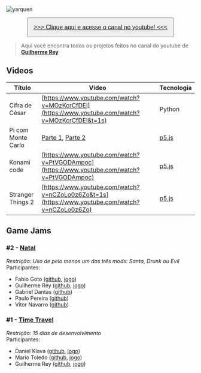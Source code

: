 ![yarquen](https://s3-sa-east-1.amazonaws.com/greyimg/yarquen/Yarquen_header_github.png)

<div style="text-align:center">
	<button style="padding: 15px; font-size: 16px">
    	<a href="https://www.youtube.com/yarquen" target="_blank">
	    	>>> Clique aqui e acesse o canal no youtube! <<<
        </a>
    </button>
</div>

> Aqui você encontra todos os projetos feitos no canal do youtube de **[Guilherme Rey](https://github.com/guilhermeRey)**

## Videos

| Título | Vídeo | Tecnologia |
| ------ | ----- | ---------- |
| Cifra de César | [https://www.youtube.com/watch?v=MOzKcrCfDEI](https://www.youtube.com/watch?v=MOzKcrCfDEI&t=1s) | Python
| Pi com Monte Carlo | [Parte 1](https://www.youtube.com/watch?v=VQvw3u-zSZg), [Parte 2](https://www.youtube.com/watch?v=0w_MxpTd75E) | [p5.js](https://github.com/processing/p5.js)
| Konami code | [https://www.youtube.com/watch?v=PtVGODAmpoc](https://www.youtube.com/watch?v=PtVGODAmpoc) | [p5.js](https://github.com/processing/p5.js) |
| Stranger Things 2 | [https://www.youtube.com/watch?v=nCZoLo0z6Zo&t=1s](https://www.youtube.com/watch?v=nCZoLo0z6Zo) | [p5.js](https://github.com/processing/p5.js) |

## Game Jams
### #2 - [Natal](https://www.youtube.com/watch?v=W2YfR1Ly9KQ)
*Restrição: Uso de pelo menos um dos três mods: Santa, Drunk ou Evil* <br >
Participantes:
* Fabio Goto ([github](https://github.com/yuigoto/yx-jam-yarquen-xmas), [jogo](http://lab.yuiti.com.br/yarquen-jam-xmas/))
* Guilherme Rey ([github](https://github.com/guilhermeRey/yarquen/), [jogo](http://www.yarquen.com.br/xmas/))
* Gabriel Dantas ([github](https://github.com/gabriel-dantas98/))
* Paulo Pereira ([github](https://github.com/gerotha/))
* Vitor Navarro ([github](https://github.com/vnavarro/))

### #1 - [Time Travel ](https://www.youtube.com/watch?v=GJcB-tKWsJE)
*Restrição: 15 dias de desenvolvimento* <br >
Participantes:
* Daniel Klava ([github](https://github.com/danielklava/), [jogo](https://danielklava.github.io/time-crash/))
* Mario Toledo ([github](https://github.com/mariotoledo/), [jogo](https://mariotoledo.github.io/just-tap-to-travel-in-time/))
* Guilherme Rey ([github](https://github.com/guilhermeRey/), [jogo](http://www.yarquen.com.br/timebomb/))
